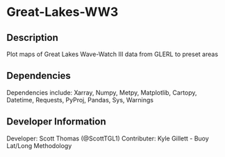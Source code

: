 # Great-Lakes-WW3

## Description
Plot maps of Great Lakes Wave-Watch III data from GLERL to preset areas
## Dependencies 
Dependencies include: Xarray, Numpy, Metpy, Matplotlib, Cartopy, Datetime, Requests, PyProj, Pandas, Sys, Warnings

## Developer Information
Developer: Scott Thomas (@ScottTGL1)
Contributer: Kyle Gillett - Buoy Lat/Long Methodology
